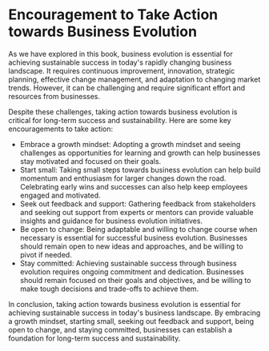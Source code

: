 Encouragement to Take Action towards Business Evolution
===================================================================

As we have explored in this book, business evolution is essential for achieving sustainable success in today's rapidly changing business landscape. It requires continuous improvement, innovation, strategic planning, effective change management, and adaptation to changing market trends. However, it can be challenging and require significant effort and resources from businesses.

Despite these challenges, taking action towards business evolution is critical for long-term success and sustainability. Here are some key encouragements to take action:

* Embrace a growth mindset: Adopting a growth mindset and seeing challenges as opportunities for learning and growth can help businesses stay motivated and focused on their goals.
* Start small: Taking small steps towards business evolution can help build momentum and enthusiasm for larger changes down the road. Celebrating early wins and successes can also help keep employees engaged and motivated.
* Seek out feedback and support: Gathering feedback from stakeholders and seeking out support from experts or mentors can provide valuable insights and guidance for business evolution initiatives.
* Be open to change: Being adaptable and willing to change course when necessary is essential for successful business evolution. Businesses should remain open to new ideas and approaches, and be willing to pivot if needed.
* Stay committed: Achieving sustainable success through business evolution requires ongoing commitment and dedication. Businesses should remain focused on their goals and objectives, and be willing to make tough decisions and trade-offs to achieve them.

In conclusion, taking action towards business evolution is essential for achieving sustainable success in today's business landscape. By embracing a growth mindset, starting small, seeking out feedback and support, being open to change, and staying committed, businesses can establish a foundation for long-term success and sustainability.
